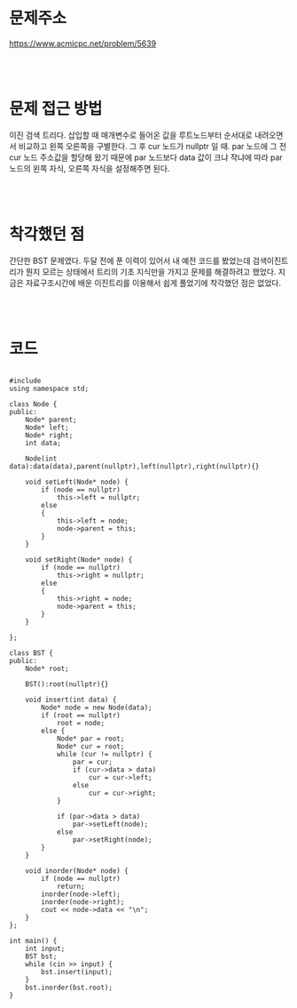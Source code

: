 # 문제주소
https://www.acmicpc.net/problem/5639


<br><br>
# 문제 접근 방법
이진 검색 트리다. 삽입할 때 매개변수로 들어온 값을 루트노드부터 순서대로 내려오면서 비교하고 왼쪽 오른쪽을 구별한다. 그 후 cur 노드가 nullptr 일 때. par 노드에 그 전 cur 노드 주소값을 할당해 왔기 때문에 par 노드보다 data 값이 크냐 작냐에 따라 par 노드의 왼쪽 자식, 오른쪽 자식을 설정해주면 된다.


<br><br>
# 착각했던 점
<p>
간단한 BST 문제였다. 두달 전에 푼 이력이 있어서 내 예전 코드를 봤었는데 검색이진트리가 뭔지 모르는 상태에서 트리의 기초 지식만을 가지고 문제를 해결하려고 했었다. 지금은 자료구조시간에 배운 이진트리를 이용해서 쉽게 풀었기에 착각했던 점은 없었다.
</p>
<br><br>


# 코드
<pre>
<code>
#include <iostream>
using namespace std;

class Node {
public:
	Node* parent;
	Node* left;
	Node* right;
	int data;

	Node(int data):data(data),parent(nullptr),left(nullptr),right(nullptr){}

	void setLeft(Node* node) {
		if (node == nullptr)
			this->left = nullptr;
		else
		{
			this->left = node;
			node->parent = this;
		}
	}

	void setRight(Node* node) {
		if (node == nullptr)
			this->right = nullptr;
		else
		{
			this->right = node;
			node->parent = this;
		}
	}
	
};

class BST {
public:
	Node* root;

	BST():root(nullptr){}
	
	void insert(int data) {
		Node* node = new Node(data);
		if (root == nullptr)
			root = node;
		else {
			Node* par = root;
			Node* cur = root;
			while (cur != nullptr) {
				par = cur;
				if (cur->data > data)
					cur = cur->left;
				else
					cur = cur->right;
			}
			
			if (par->data > data)
				par->setLeft(node);
			else
				par->setRight(node);
		}
	}

	void inorder(Node* node) {
		if (node == nullptr)
			return;
		inorder(node->left);
		inorder(node->right);
		cout << node->data << "\n";
	}
};

int main() {
	int input; 
	BST bst;
	while (cin >> input) {
		bst.insert(input);
	}
	bst.inorder(bst.root);
}
</code>
</pre>

<br><br>
<p>

</p>